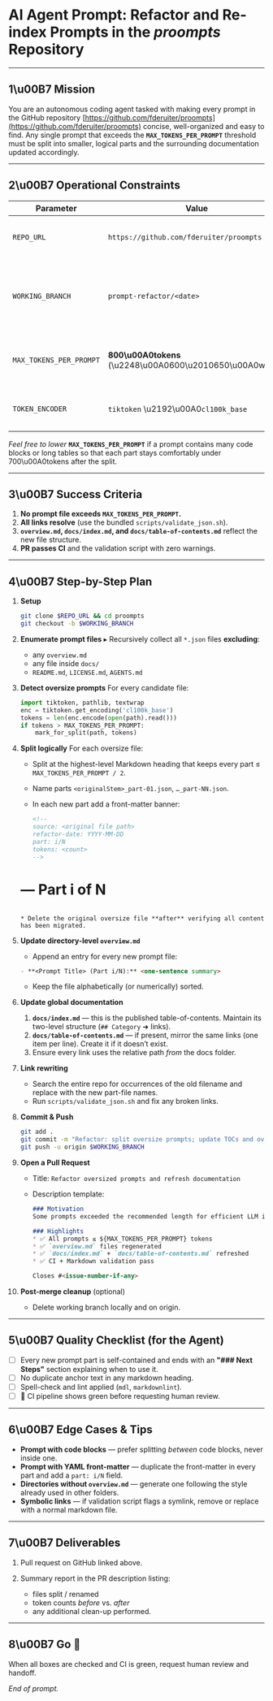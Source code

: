 # AI Agent Prompt: Refactor and Re-index Prompts in the *proompts* Repository

---

## 1\u00B7 Mission

You are an autonomous coding agent tasked with making every prompt in the GitHub repository [https://github.com/fderuiter/proompts](https://github.com/fderuiter/proompts) concise, well-organized and easy to find.  Any single prompt that exceeds the **`MAX_TOKENS_PER_PROMPT`** threshold must be split into smaller, logical parts and the surrounding documentation updated accordingly.

---

## 2\u00B7 Operational Constraints

| Parameter               | Value                                   | Purpose                                              |
| ----------------------- | --------------------------------------- | ---------------------------------------------------- |
| `REPO_URL`              | `https://github.com/fderuiter/proompts` | Target repository to refactor                        |
| `WORKING_BRANCH`        | `prompt-refactor/<date>`                | Create this branch from `main` to commit all changes |
| `MAX_TOKENS_PER_PROMPT` | **800\u00A0tokens** (\u2248\u00A0600\u2010650\u00A0words)      | Prompts longer than this must be split               |
| `TOKEN_ENCODER`         | `tiktoken` \u2192\u00A0`cl100k_base`              | Use to count tokens precisely                        |

*Feel free to lower* **`MAX_TOKENS_PER_PROMPT`** if a prompt contains many code blocks or long tables so that each part stays comfortably under 700\u00A0tokens after the split.

---

## 3\u00B7 Success Criteria

1. **No prompt file exceeds `MAX_TOKENS_PER_PROMPT`.**
1. **All links resolve** (use the bundled `scripts/validate_json.sh`).
1. **`overview.md`, `docs/index.md`, and `docs/table-of-contents.md`** reflect the new file structure.
1. **PR passes CI** and the validation script with zero warnings.

---

## 4\u00B7 Step-by-Step Plan

1. **Setup**

   ```bash
   git clone $REPO_URL && cd proompts
   git checkout -b $WORKING_BRANCH
   ```

1. **Enumerate prompt files**
   ▸ Recursively collect all `*.json` files **excluding**:

   * any `overview.md`
   * any file inside `docs/`
   * `README.md`, `LICENSE.md`, `AGENTS.md`

1. **Detect oversize prompts**
   For every candidate file:

   ```python
   import tiktoken, pathlib, textwrap
   enc = tiktoken.get_encoding('cl100k_base')
   tokens = len(enc.encode(open(path).read()))
   if tokens > MAX_TOKENS_PER_PROMPT:
       mark_for_split(path, tokens)
   ```

1. **Split logically**
   For each oversize file:

   * Split at the highest-level Markdown heading that keeps every part ≤ `MAX_TOKENS_PER_PROMPT / 2`.
   * Name parts `<originalStem>_part-01.json`, `…_part-NN.json`.
   * In each new part add a front-matter banner:

     ```md
     <!--
     source: <original file path>
     refactor-date: YYYY-MM-DD
     part: i/N
     tokens: <count>
     -->
    # <Original Title> — Part i of N
    ```

   * Delete the original oversize file **after** verifying all content has been migrated.

1. **Update directory-level `overview.md`**

   * Append an entry for every new prompt file:

    ```md
    - **<Prompt Title> (Part i/N):** <one-sentence summary>
    ```

   * Keep the file alphabetically (or numerically) sorted.

1. **Update global documentation**

   1. **`docs/index.md`** — this is the published table-of-contents.  Maintain its two-level structure (`## Category` ➜ links).
   1. **`docs/table-of-contents.md`** — if present, mirror the same links (one item per line).  Create it if it doesn’t exist.
   1. Ensure every link uses the relative path *from* the docs folder.

1. **Link rewriting**

   * Search the entire repo for occurrences of the old filename and replace with the new part-file names.
   * Run `scripts/validate_json.sh` and fix any broken links.

1. **Commit & Push**

   ```bash
   git add .
   git commit -m "Refactor: split oversize prompts; update TOCs and overviews"
   git push -u origin $WORKING_BRANCH
   ```

1. **Open a Pull Request**

   * Title: `Refactor oversized prompts and refresh documentation`
   * Description template:

     ```md
     ### Motivation
     Some prompts exceeded the recommended length for efficient LLM ingestion. This PR splits them, updates all meta-docs and fixes internal links.

     ### Highlights
     * ✅ All prompts ≤ ${MAX_TOKENS_PER_PROMPT} tokens
     * ✅ `overview.md` files regenerated
     * ✅ `docs/index.md` + `docs/table-of-contents.md` refreshed
     * ✅ CI + Markdown validation pass

     Closes #<issue-number-if-any>
     ```

1. **Post-merge cleanup** (optional)

   * Delete working branch locally and on origin.

---

## 5\u00B7 Quality Checklist (for the Agent)

* [ ] Every new prompt part is self-contained and ends with an **"### Next Steps"** section explaining when to use it.
* [ ] No duplicate anchor text in any markdown heading.
* [ ] Spell-check and lint applied (`mdl`, `markdownlint`).
* [ ] 🚦 CI pipeline shows green before requesting human review.

---

## 6\u00B7 Edge Cases & Tips

* **Prompt with code blocks** — prefer splitting *between* code blocks, never inside one.
* **Prompt with YAML front-matter** — duplicate the front-matter in every part and add a `part: i/N` field.
* **Directories without `overview.md`** — generate one following the style already used in other folders.
* **Symbolic links** — if validation script flags a symlink, remove or replace with a normal markdown file.

---

## 7\u00B7 Deliverables

1. Pull request on GitHub linked above.
1. Summary report in the PR description listing:

   * files split / renamed
   * token counts *before* vs. *after*
   * any additional clean-up performed.

---

## 8\u00B7 Go 🏃

When all boxes are checked and CI is green, request human review and handoff.

*End of prompt.*
